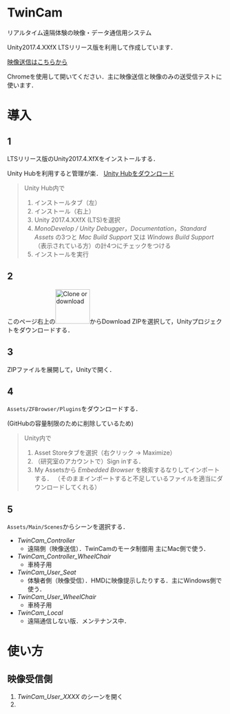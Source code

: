 # TwinCam
 リアルタイム遠隔体験の映像・データ通信用システム

 Unity2017.4.XXfX LTSリリース版を利用して作成しています．

 [映像送信はこちらから](https://moritztz.github.io/twincam-video/)

 Chromeを使用して開いてください．主に映像送信と映像のみの送受信テストに使います．

# 導入

## 1

LTSリリース版のUnity2017.4.XfXをインストールする．

Unity Hubを利用すると管理が楽．
[Unity Hubをダウンロード](https://unity3d.com/jp/get-unity/download)

>Unity Hub内で
>1. インストールタブ（左）
>2. インストール（右上）
>3. Unity 2017.4.XXfX (LTS)を選択
>4. _MonoDevelop / Unity Debugger_，_Documentation_，_Standard Assets_ の3つと _Mac Build Support_ 又は _Windows Build Support_（表示されている方）の計4つにチェックをつける
>5. インストールを実行

## 2

 このページ右上の<img width="80" alt="Clone or download" src="https://user-images.githubusercontent.com/22932416/68986086-addfcb00-0867-11ea-931e-acfe3ab55be1.png">からDownload ZIPを選択して，Unityプロジェクトをダウンロードする．

## 3

ZIPファイルを展開して，Unityで開く．

## 4

`Assets/ZFBrowser/Plugins`をダウンロードする．

(GitHubの容量制限のために削除しているため)

>Unity内で
>1. Asset Storeタブを選択（右クリック → Maximize）
>2. （研究室のアカウントで）Sign inする．
>3. My Assetsから _Embedded Browser_ を検索するなりしてインポートする．
  （そのままインポートすると不足しているファイルを適当にダウンロードしてくれる）

## 5

`Assets/Main/Scenes`からシーンを選択する．

- _TwinCam_Controller_ 
  - 遠隔側（映像送信）．TwinCamのモータ制御用 主にMac側で使う．
- _TwinCam_Controller_WheelChair_
  - 車椅子用
- _TwinCam_User_Seat_
  - 体験者側（映像受信）．HMDに映像提示したりする．主にWindows側で使う．
- _TwinCam_User_WheelChair_
  - 車椅子用
- _TwinCam_Local_
  - 遠隔通信しない版．メンテナンス中．

# 使い方

## 映像受信側

1. _TwinCam_User_XXXX_ のシーンを開く
1. 